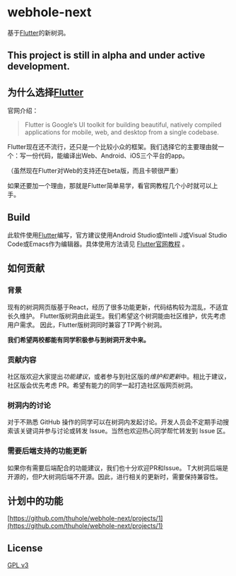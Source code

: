 # webhole-next
基于[Flutter](https://flutter.dev)的新树洞。

## This project is still in alpha and under active development.

## 为什么选择[Flutter](https://flutter.dev)

官网介绍：
> Flutter is Google’s UI toolkit for building beautiful, natively compiled applications for mobile, web, and desktop from a single codebase.

Flutter现在还不流行，还只是一个比较小众的框架。我们选择它的主要理由就一个：写一份代码，能编译出Web、Android、iOS三个平台的app。

（虽然现在Flutter对Web的支持还在beta版，而且卡顿很严重）

如果还要加一个理由，那就是Flutter简单易学，看官网教程几个小时就可以上手。

## Build

此软件使用[Flutter](https://flutter.dev)编写，官方建议使用Android Studio或Intelli J或Visual Studio Code或Emacs作为编辑器。具体使用方法请见 [Flutter官网教程](https://flutter.dev/docs/get-started/editor?tab=androidstudio) 。

## 如何贡献

### 背景
现有的树洞网页版基于React，经历了很多功能更新，代码结构较为混乱，不适宜长久维护。
Flutter版树洞由此诞生。我们希望这个树洞能由社区维护，优先考虑用户需求。
因此，Flutter版树洞同时兼容了TP两个树洞。

**我们希望两校都能有同学积极参与到树洞开发中来。**

### 贡献内容
社区版欢迎大家提出*功能建议*，或者参与到社区版的*维护和更新*中。相比于建议，社区版会优先考虑 PR。希望有能力的同学一起打造社区版网页树洞。

### 树洞内的讨论
对于不熟悉 GitHub 操作的同学可以在树洞内发起讨论。开发人员会不定期手动搜索该关键词并参与讨论或转发 Issue。当然也欢迎热心同学帮忙转发到 Issue 区。

### 需要后端支持的功能更新
如果你有需要后端配合的功能建议，我们也十分欢迎PR和Issue。
T大树洞后端是开源的，但P大树洞后端不开源。因此，进行相关的更新时，需要保持兼容性。

## 计划中的功能
[https://github.com/thuhole/webhole-next/projects/1](https://github.com/thuhole/webhole-next/projects/1)

## License
[GPL v3](./LICENSE)